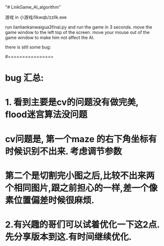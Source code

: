 "# LinkGame_AI_algorithm" 


游戏 in 小游戏/llkwqb/zzllk.exe


run lianliankanwaigua3final.py
and run the game in 3 seconds. move the game window to the left top of the screen.
move your mouse out of the game window to make him not affect the AI.


there is still some bug:


#================
# bug 汇总:
#   1.  看到主要是cv的问题没有做完美, flood迷宫算法没问题
#       cv问题是, 第一个maze 的右下角坐标有时候识别不出来. 考虑调节参数
#                 第二个是切割完小图之后,比较不出来两个相同图片,跟之前担心的一样,差一个像素位置偏差时候很麻烦.
#  2.有兴趣的哥们可以试着优化一下这2点. 先分享版本到这.有时间继续优化.

